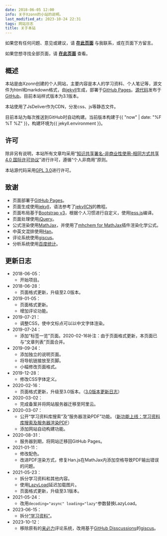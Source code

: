 ```yaml
---
date: 2018-06-05 12:00
info: 关于Xzonn的小站的说明。
last_modified_at: 2023-10-24 22:31
tags: 网站日志
title: 关于本站
---
```

如果您有任何问题、意见或建议，请 **[在此页面](https://github.com/Xzonn/Xzonn.github.io/issues)** 与我联系，或在页面下方留言。

如果您想寻找全部页面，请 **[在此页面](/pages.html)** 查看。

## 概述

本站是由Xzonn创建的个人网站，主要内容是本人的学习资料、个人笔记等，源文件为html和markdown格式，由[jekyll](https://jekyllrb.com/)生成，部署于[GitHub Pages](https://pages.github.com/)。[源代码](https://github.com/Xzonn/Xzonn.github.io/)发布于[GitHub](https://github.com)。目前本站样式版本为3.1版本。

本站使用了JsDeliver作为CDN，分发css、js等静态文件。

目前本站为每次推送到GitHub时自动构建。当前版本构建于{{ "now" | date: "%F %T %Z" }}，构建环境为{{ jekyll.environment }}。

## 许可

除非另有说明，本站所有文章均采用“[知识共享署名-非商业性使用-相同方式共享 4.0 国际许可协议](http://creativecommons.org/licenses/by-nc-sa/4.0/)”进行许可，遵循“个人非商用”原则。

本站源代码采用[GPL 3.0](https://github.com/Xzonn/xzonn.github.io/blob/master/LICENSE)进行许可。

## 致谢

- 页面部署于[GitHub Pages](https://pages.github.com/)。
- 页面生成使用[jekyll](https://jekyllrb.com/)，语法参考了[jekyllCN](https://jekyllcn.com/)的教程。
- 页面布局基于[Bootstrap v3](https://getbootstrap.com/docs/3.4/)，根据个人习惯进行自定义，使用[less.js](http://lesscss.org/)编译。
- 页面处理使用[jQuery](https://jquery.com/)。
- 公式渲染使用[MathJax](https://www.mathjax.org/)，并使用了[mhchem for MathJax](https://github.com/mhchem/MathJax-mhchem)插件渲染化学公式。
- 中英文混排使用[Han](https://hanzi.pro/)。
- 评论系统使用[giscus](https://giscus.app/)。
- 分析系统使用[百度统计](https://tongji.baidu.com/)。

## 更新日志
- 2018-06-05：
  - 开始项目。
- 2018-06-28：
  - 页面格式更新，升级至2.0版本。
- 2019-01-05：
  - 页面格式更新。
  - 增加评论功能。
- 2019-07-21：
  - 调整CSS，使中文标点可以以中文字体渲染。
- 2019-07-24：
  - 添加“标签一览”页面。<span class="footnote">2020-02-16补注：由于页面格式更新，本页面已与“文章列表”页面合并。</span>
- 2019-09-24：
  - 添加独立的说明页面。
  - 将导航链接放至页脚。
  - 小幅修改页面格式。
- 2019-12-28：
  - 修改CSS字体定义。
- 2020-02-16：
  - 页面格式更新，升级至3.0版本。（[3.0版本更新日志](posts/Update-3-0.html)）
- 2020-03-02：
  - 完成备案并将网站服务器迁移至阿里云。
- 2020-03-07：
  - 公开“学习资料库搜索”及“服务器渲染PDF”功能。（[新功能上线：学习资料库搜索及服务器渲染PDF](/posts/Update-Study-Search-and-Pdf.html)）
  - 添加网站自动构建功能。
- 2020-08-31：
  - 服务器到期，将网站迁移回GitHub Pages。
- 2021-01-11：
  - 修改配色。
  - 改进PDF渲染方式，修复Han.js在MathJax内添加空格导致PDF输出错误的问题。
- 2021-05-23：
  - 拆分学习资料和其他内容。
  - 使用[LazyLoad](https://github.com/verlok/vanilla-lazyload)延迟加载图片。
  - 页面格式更新，升级至3.1版本。
- 2021-05-24：
  - 改用`decoding="async" loading="lazy"`参数替换LazyLoad。
- 2023-06-15：
  - 拆分[“学习资料”](/study/)。
- 2023-10-12：
  - 移除原有的[来必力](https://livere.com/)评论系统，改用基于[GitHub Disscussions](https://github.com/Xzonn/xzonn.github.io/discussions)的[giscus](https://giscus.app/)。